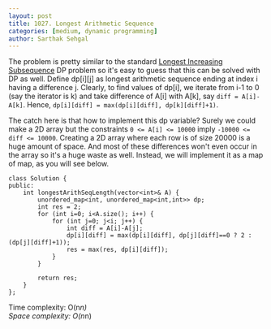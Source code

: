 ```yaml
---
layout: post
title: 1027. Longest Arithmetic Sequence
categories: [medium, dynamic programming]
author: Sarthak Sehgal
---
```


The problem is pretty similar to the standard [Longest Increasing Subsequence](https://leetcode.com/problems/longest-increasing-subsequence/) DP problem so it's easy to guess that this can be solved with DP as well. Define dp[i][j] as longest arithmetic sequence ending at index i having a difference j. Clearly, to find values of dp[i], we iterate from i-1 to 0 (say the iterator is k) and take difference of A[i] with A[k], say `diff = A[i]-A[k]`. Hence, `dp[i][diff] = max(dp[i][diff], dp[k][diff]+1)`.

The catch here is that how to implement this dp variable? Surely we could make a 2D array but the constraints `0 <= A[i] <= 10000` imply `-10000 <= diff <= 10000`. Creating a 2D array where each row is of size 20000 is a huge amount of space. And most of these differences won't even occur in the array so it's a huge waste as well. Instead, we will implement it as a map of map, as you will see below.

```
class Solution {
public:
    int longestArithSeqLength(vector<int>& A) {
        unordered_map<int, unordered_map<int,int>> dp;
        int res = 2;
        for (int i=0; i<A.size(); i++) {
            for (int j=0; j<i; j++) {
                int diff = A[i]-A[j];
                dp[i][diff] = max(dp[i][diff], dp[j][diff]==0 ? 2 : (dp[j][diff]+1));
                res = max(res, dp[i][diff]);
            }
        }

        return res;
    }
};
```
Time complexity: O(n*n)  
Space complexity: O(n*n)